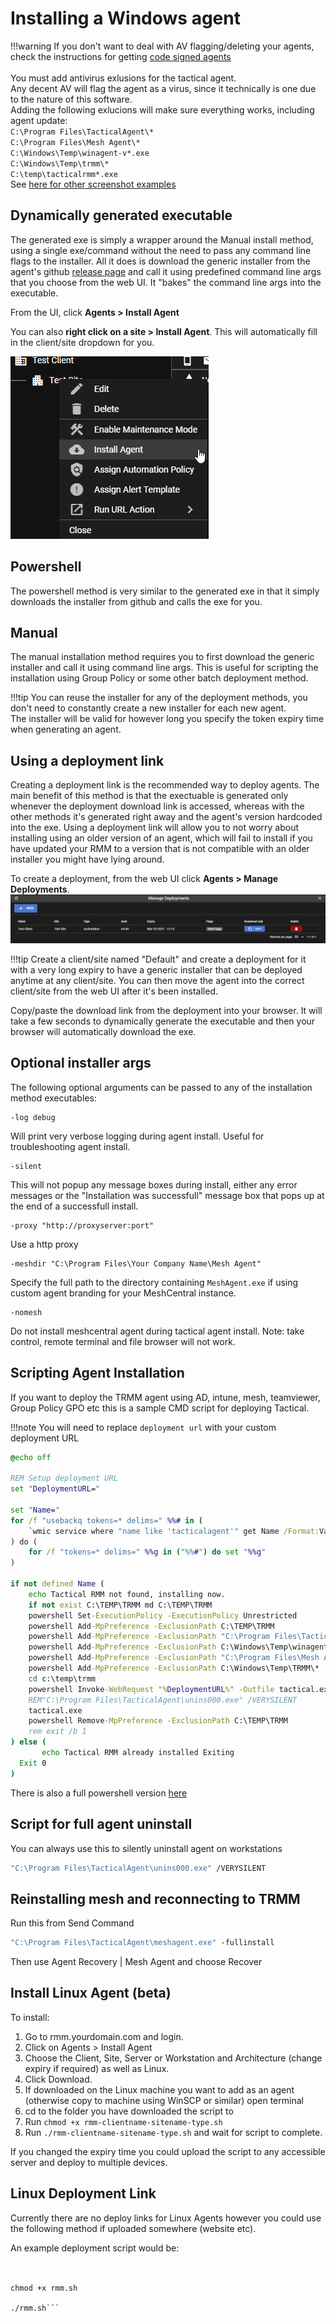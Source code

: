 # Installing a Windows agent

!!!warning
    If you don't want to deal with AV flagging/deleting your agents, check the instructions for getting [code signed agents](code_signing.md)<br/><br />
    You must add antivirus exlusions for the tactical agent.<br/>
    Any decent AV will flag the agent as a virus, since it technically is one due to the nature of this software.<br/>
    Adding the following exlucions will make sure everything works, including agent update:<br/>
    `C:\Program Files\TacticalAgent\*`<br/>
    `C:\Program Files\Mesh Agent\*`<br/>
    `C:\Windows\Temp\winagent-v*.exe`<br/>
    `C:\Windows\Temp\trmm\*`<br/>
    `C:\temp\tacticalrmm*.exe`<br/>
    See [here for other screenshot examples](av.md)

## Dynamically generated executable

The generated exe is simply a wrapper around the Manual install method, using a single exe/command without the need to pass any command line flags to the installer.
All it does is download the generic installer from the agent's github [release page](https://github.com/amidaware/rmmagent/releases) and call it using predefined command line args that you choose from the web UI.
It "bakes" the command line args into the executable.

From the UI, click **Agents > Install Agent**

You can also **right click on a site > Install Agent**. This will automatically fill in the client/site dropdown for you.

![siteagentinstall](images/siteagentinstall.png)

## Powershell

The powershell method is very similar to the generated exe in that it simply downloads the installer from github and calls the exe for you.

## Manual

The manual installation method requires you to first download the generic installer and call it using command line args.
This is useful for scripting the installation using Group Policy or some other batch deployment method.

!!!tip
    You can reuse the installer for any of the deployment methods, you don't need to constantly create a new installer for each new agent.<br/>
    The installer will be valid for however long you specify the token expiry time when generating an agent.

## Using a deployment link

Creating a deployment link is the recommended way to deploy agents.
The main benefit of this method is that the exectuable is generated only whenever the deployment download link is accessed, whereas with the other methods it's generated right away and the agent's version hardcoded into the exe.
Using a deployment link will allow you to not worry about installing using an older version of an agent, which will fail to install if you have updated your RMM to a version that is not compatible with an older installer you might have lying around.

To create a deployment, from the web UI click **Agents > Manage Deployments**.
![managedeployments](images/managedeployments.png)

!!!tip
    Create a client/site named "Default" and create a deployment for it with a very long expiry to have a generic installer that can be deployed anytime at any client/site.
    You can then move the agent into the correct client/site from the web UI after it's been installed.

Copy/paste the download link from the deployment into your browser. It will take a few seconds to dynamically generate the executable and then your browser will automatically download the exe.

## Optional installer args

The following optional arguments can be passed to any of the installation method executables:

```text
-log debug
```

Will print very verbose logging during agent install. Useful for troubleshooting agent install.

```text
-silent
```

This will not popup any message boxes during install, either any error messages or the "Installation was successfull" message box that pops up at the end of a successfull install.

```text
-proxy "http://proxyserver:port"
```

Use a http proxy

```text
-meshdir "C:\Program Files\Your Company Name\Mesh Agent"
```

Specify the full path to the directory containing `MeshAgent.exe` if using custom agent branding for your MeshCentral instance.

```text
-nomesh
```

Do not install meshcentral agent during tactical agent install. Note: take control, remote terminal and file browser will not work.

## Scripting Agent Installation

If you want to deploy the TRMM agent using AD, intune, mesh, teamviewer, Group Policy GPO etc this is a sample CMD script for deploying Tactical.

!!!note
    You will need to replace `deployment url` with your custom deployment URL

```bat
@echo off

REM Setup deployment URL
set "DeploymentURL="

set "Name="
for /f "usebackq tokens=* delims=" %%# in (
    `wmic service where "name like 'tacticalagent'" get Name /Format:Value`
) do (
    for /f "tokens=* delims=" %%g in ("%%#") do set "%%g"
)

if not defined Name (
    echo Tactical RMM not found, installing now.
    if not exist C:\TEMP\TRMM md C:\TEMP\TRMM
    powershell Set-ExecutionPolicy -ExecutionPolicy Unrestricted
    powershell Add-MpPreference -ExclusionPath C:\TEMP\TRMM
    powershell Add-MpPreference -ExclusionPath "C:\Program Files\TacticalAgent\*"
    powershell Add-MpPreference -ExclusionPath C:\Windows\Temp\winagent-v*.exe
    powershell Add-MpPreference -ExclusionPath "C:\Program Files\Mesh Agent\*"
    powershell Add-MpPreference -ExclusionPath C:\Windows\Temp\TRMM\*
    cd c:\temp\trmm
    powershell Invoke-WebRequest "%DeploymentURL%" -Outfile tactical.exe
    REM"C:\Program Files\TacticalAgent\unins000.exe" /VERYSILENT
    tactical.exe
    powershell Remove-MpPreference -ExclusionPath C:\TEMP\TRMM
    rem exit /b 1
) else (
       echo Tactical RMM already installed Exiting
  Exit 0
)
```

There is also a full powershell version [here](3rdparty_screenconnect.md#install-tactical-rmm-via-screeconnect-commands-window)

## Script for full agent uninstall

You can always use this to silently uninstall agent on workstations

```cmd
"C:\Program Files\TacticalAgent\unins000.exe" /VERYSILENT
```

## Reinstalling mesh and reconnecting to TRMM

Run this from Send Command

```cmd
"C:\Program Files\TacticalAgent\meshagent.exe" -fullinstall
```

Then use Agent Recovery | Mesh Agent and choose Recover


## Install Linux Agent (beta)

To install:<br/>
1. Go to rmm.yourdomain.com and login.<br/>
2. Click on Agents > Install Agent<br/>
3. Choose the Client, Site, Server or Workstation and Architecture (change expiry if required) as well as Linux.<br/>
4. Click Download.<br/>
5. If downloaded on the Linux machine you want to add as an agent (otherwise copy to machine using WinSCP or similar) open terminal <br/>
6. cd to the folder you have downloaded the script to<br/>
7. Run `chmod +x rmm-clientname-sitename-type.sh`<br/>
8. Run `./rmm-clientname-sitename-type.sh` and wait for script to complete.<br/>

If you changed the expiry time you could upload the script to any accessible server and deploy to multiple devices.

## Linux Deployment Link

Currently there are no deploy links for Linux Agents however you could use the following method if uploaded somewhere (website etc).

An example deployment script would be:<br/>
<br/>
```wget scripturl

chmod +x rmm.sh

./rmm.sh```
